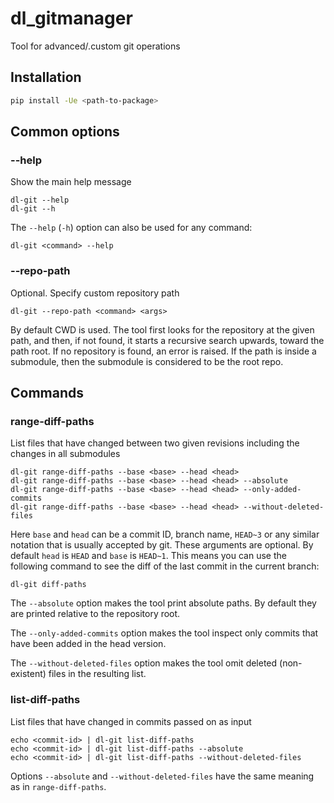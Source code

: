 # dl_gitmanager

Tool for advanced/.custom git operations

## Installation

```bash
pip install -Ue <path-to-package>
```

## Common options

### --help

Show the main help message

```
dl-git --help
dl-git --h
```

The `--help` (`-h`) option can also be used for any command:
```
dl-git <command> --help
```

### --repo-path

Optional. Specify custom repository path

```
dl-git --repo-path <command> <args>
```

By default CWD is used.
The tool first looks for the repository at the given path, and then, if not found,
it starts a recursive search upwards, toward the path root. If no repository is found, an error is raised.
If the path is inside a submodule, then the submodule is considered to be the root repo.

## Commands

### range-diff-paths

List files that have changed between two given revisions including the changes in all submodules

```
dl-git range-diff-paths --base <base> --head <head>
dl-git range-diff-paths --base <base> --head <head> --absolute
dl-git range-diff-paths --base <base> --head <head> --only-added-commits
dl-git range-diff-paths --base <base> --head <head> --without-deleted-files
```

Here `base` and `head` can be a commit ID, branch name, `HEAD~3` or any similar notation
that is usually accepted by git.
These arguments are optional. By default `head` is `HEAD` and `base` is `HEAD~1`.
This means you can use the following command to see the diff of the last commit in the current branch:
```
dl-git diff-paths
```

The `--absolute` option makes the tool print absolute paths.
By default they are printed relative to the repository root.

The `--only-added-commits` option makes the tool inspect only commits
that have been added in the head version.

The `--without-deleted-files` option makes the tool omit deleted (non-existent) files in the resulting list.

### list-diff-paths

List files that have changed in commits passed on as input

```
echo <commit-id> | dl-git list-diff-paths
echo <commit-id> | dl-git list-diff-paths --absolute
echo <commit-id> | dl-git list-diff-paths --without-deleted-files
```

Options `--absolute` and `--without-deleted-files` have the same meaning as in `range-diff-paths`.
